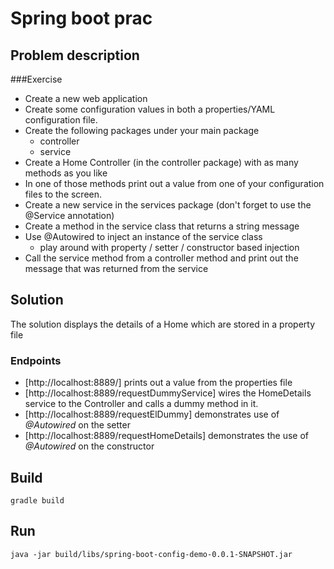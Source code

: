 # Spring boot prac 

## Problem description
###Exercise

* Create a new web application
* Create some configuration values in both a properties/YAML configuration file.
* Create the following packages under your main package
    * controller
    * service
* Create a Home Controller (in the controller package) with as many methods as you like
* In one of those methods print out a value from one of your configuration files to the screen.
* Create a new service in the services package (don't forget to use the @Service annotation)
* Create a method in the service class that returns a string message
* Use @Autowired to inject an instance of the service class
    * play around with property / setter / constructor based injection
* Call the service method from a controller method and print out the message that was returned from the service

## Solution
The solution displays the details of a Home which are stored in a property file

### Endpoints
* [http://localhost:8889/] prints out a value from the properties file
* [http://localhost:8889/requestDummyService] wires the HomeDetails service to the Controller and calls a dummy method in it.
* [http://localhost:8889/requestElDummy] demonstrates use of _@Autowired_ on the setter
* [http://localhost:8889/requestHomeDetails] demonstrates the use of _@Autowired_ on the constructor

## Build
``gradle build``

## Run
``java -jar build/libs/spring-boot-config-demo-0.0.1-SNAPSHOT.jar``